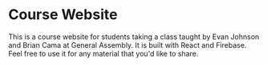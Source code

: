 # Course Website

This is a course website for students taking a class taught by Evan Johnson and Brian Cama at General Assembly. It is built with React and Firebase. Feel free to use it for any material that you'd like to share.

